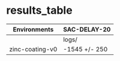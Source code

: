 # results_table
| Environments  |SAC-DELAY-20 |
|---------------|-------------|
|               |logs/        |
|zinc-coating-v0|-1545 +/- 250|
